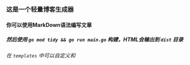 ### 这是一个轻量博客生成器
#### 你可以使用MarkDown语法编写文章
##### 然后使用 `go mod tidy && go run main.go` 构建，HTML会输出到 `dist` 目录
###### 在 `templates` 中可以自定义<head>和<body>